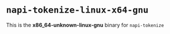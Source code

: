 # `napi-tokenize-linux-x64-gnu`

This is the **x86_64-unknown-linux-gnu** binary for `napi-tokenize`
